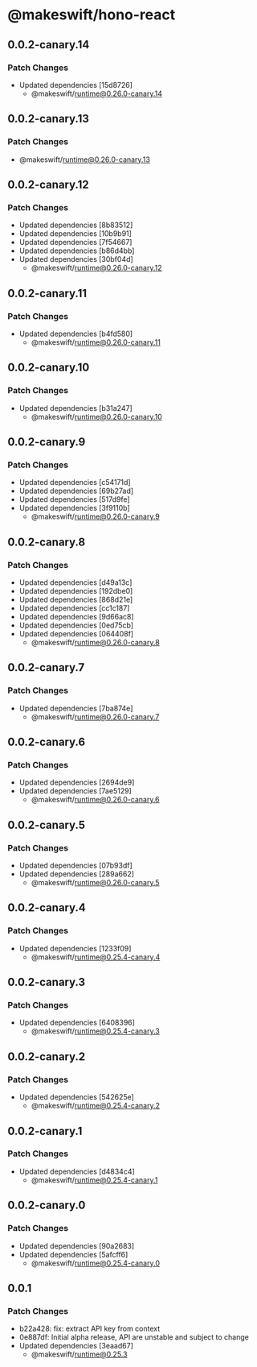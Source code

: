 # @makeswift/hono-react

## 0.0.2-canary.14

### Patch Changes

- Updated dependencies [15d8726]
  - @makeswift/runtime@0.26.0-canary.14

## 0.0.2-canary.13

### Patch Changes

- @makeswift/runtime@0.26.0-canary.13

## 0.0.2-canary.12

### Patch Changes

- Updated dependencies [8b83512]
- Updated dependencies [10b9b91]
- Updated dependencies [7f54667]
- Updated dependencies [b86d4bb]
- Updated dependencies [30bf04d]
  - @makeswift/runtime@0.26.0-canary.12

## 0.0.2-canary.11

### Patch Changes

- Updated dependencies [b4fd580]
  - @makeswift/runtime@0.26.0-canary.11

## 0.0.2-canary.10

### Patch Changes

- Updated dependencies [b31a247]
  - @makeswift/runtime@0.26.0-canary.10

## 0.0.2-canary.9

### Patch Changes

- Updated dependencies [c54171d]
- Updated dependencies [69b27ad]
- Updated dependencies [517d9fe]
- Updated dependencies [3f9110b]
  - @makeswift/runtime@0.26.0-canary.9

## 0.0.2-canary.8

### Patch Changes

- Updated dependencies [d49a13c]
- Updated dependencies [192dbe0]
- Updated dependencies [868d21e]
- Updated dependencies [cc1c187]
- Updated dependencies [9d66ac8]
- Updated dependencies [0ed75cb]
- Updated dependencies [064408f]
  - @makeswift/runtime@0.26.0-canary.8

## 0.0.2-canary.7

### Patch Changes

- Updated dependencies [7ba874e]
  - @makeswift/runtime@0.26.0-canary.7

## 0.0.2-canary.6

### Patch Changes

- Updated dependencies [2694de9]
- Updated dependencies [7ae5129]
  - @makeswift/runtime@0.26.0-canary.6

## 0.0.2-canary.5

### Patch Changes

- Updated dependencies [07b93df]
- Updated dependencies [289a662]
  - @makeswift/runtime@0.26.0-canary.5

## 0.0.2-canary.4

### Patch Changes

- Updated dependencies [1233f09]
  - @makeswift/runtime@0.25.4-canary.4

## 0.0.2-canary.3

### Patch Changes

- Updated dependencies [6408396]
  - @makeswift/runtime@0.25.4-canary.3

## 0.0.2-canary.2

### Patch Changes

- Updated dependencies [542625e]
  - @makeswift/runtime@0.25.4-canary.2

## 0.0.2-canary.1

### Patch Changes

- Updated dependencies [d4834c4]
  - @makeswift/runtime@0.25.4-canary.1

## 0.0.2-canary.0

### Patch Changes

- Updated dependencies [90a2683]
- Updated dependencies [5afcff6]
  - @makeswift/runtime@0.25.4-canary.0

## 0.0.1

### Patch Changes

- b22a428: fix: extract API key from context
- 0e887df: Initial alpha release, API are unstable and subject to change
- Updated dependencies [3eaad67]
  - @makeswift/runtime@0.25.3
